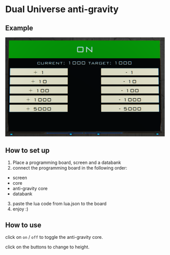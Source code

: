 # Dual Universe anti-gravity



## Example
![alt text](https://github.com/rohimma/du-anti-gravity/blob/main/example.png?raw=true "example image")

## How to set up

1. Place a programming board, screen and a databank
2. connect the programming board in the following order:
  - screen
  - core
  - anti-gravity core
  - databank
3. paste the lua code from lua.json to the board
4. enjoy :)

## How to use

click on `on` / `off` to toggle the anti-gravity core.

click on the buttons to change to height.
